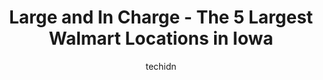 ---
layout: ampstory
image: https://i0.wp.com/www.statenavi.com/wp-content/uploads/2023/05/walmart-supercenter-0-in-iowa-1685171001.png?resize=640,853
author: techidn
featured: false
description: If you happen to be in Iowa, USA, and looking for a massive Walmart store to fulfill your shopping needs, youre in luck! Weve compiled a list of the top five Largest Walmart locations in t
title: Large and In Charge - The 5 Largest Walmart Locations in Iowa
cover:
   title: Large and In Charge - The 5 Largest Walmart Locations in Iowa
   subtitle: STATENAVI
   background: https://www.statenavi.com/wp-content/uploads/2023/05/walmart-supercenter-0-in-iowa-1685171001.png

pages: 
 - layout: thirds
   top: <h1>#1 Walmart Supercenter</h1>
   bottom: "<p>I shopped and got stuff, then I left. Lol, the truth is that they have the isles full of pallets of merchandise to stock the shelves and so you cant get around easily or</p>"
   background: https://www.statenavi.com/wp-content/uploads/2023/05/walmart-supercenter-1-in-iowa-1685171003.png
   backgroundblur: true
 - layout: thirds
   top: <h1>#2 Walmart Supercenter</h1>
   bottom: "<p>We have around 6 in and around the DM area, so its nice to have them so if ones out of something another should have it.  They have Kool stuff in the clearance isles, a</p>"
   background: https://www.statenavi.com/wp-content/uploads/2023/05/walmart-supercenter-2-in-iowa-1685171005.jpeg
   cta:
      link: https://www.statenavi.com/large-and-in-charge-the-5-largest-walmart-locations-in-iowa/
      text: Large and In Charge - The 5 Largest Walmart Locations in Iowa
 - layout: thirds
   top: <h1>#3 Walmart Supercenter</h1>
   bottom: "<p>1002 SE National Dr, Ankeny, IA 50021, United States</p>"
   background: https://www.statenavi.com/wp-content/uploads/2023/05/walmart-supercenter-3-in-iowa-1685171005.png
   cta:
      link: https://www.statenavi.com/large-and-in-charge-the-5-largest-walmart-locations-in-iowa/
      text: Large and In Charge - The 5 Largest Walmart Locations in Iowa
 - layout: thirds
   top: <h1>#4 Walmart Supercenter</h1>
   bottom: "<p>6365 Stagecoach Dr, West Des Moines, IA 50266, United States</p>"
   background: https://images.unsplash.com/photo-1488554378835-f7acf46e6c98?ixlib=rb-4.0.3&ixid=MnwxMjA3fDB8MHxwaG90by1wYWdlfHx8fGVufDB8fHx8&auto=format&fit=crop&w=640&h=853&q=80
   cta:
      link: https://www.statenavi.com/large-and-in-charge-the-5-largest-walmart-locations-in-iowa/
      text: Large and In Charge - The 5 Largest Walmart Locations in Iowa
 - layout: thirds
   top: <h1>#5 Walmart Supercenter</h1>
   bottom: "<p>2801 Commerce Dr, Coralville, IA 52241, United States</p>"
   background: https://images.unsplash.com/photo-1496096265110-f83ad7f96608?ixlib=rb-4.0.3&ixid=MnwxMjA3fDB8MHxwaG90by1wYWdlfHx8fGVufDB8fHx8&auto=format&fit=crop&w=640&h=853&q=80
   cta:
      link: https://www.statenavi.com/large-and-in-charge-the-5-largest-walmart-locations-in-iowa/
      text: Large and In Charge - The 5 Largest Walmart Locations in Iowa
 - layout: thirds
   top: <h1>#6 Walmart Supercenter</h1>
   bottom: "<p>525 Brandilynn Blvd, Cedar Falls, IA 50613, United States</p>"
   background: https://images.unsplash.com/photo-1509114397022-ed747cca3f65?ixlib=rb-4.0.3&ixid=MnwxMjA3fDB8MHxwaG90by1wYWdlfHx8fGVufDB8fHx8&auto=format&fit=crop&w=640&h=853&q=80
   cta:
      link: https://www.statenavi.com/large-and-in-charge-the-5-largest-walmart-locations-in-iowa/
      text: Large and In Charge - The 5 Largest Walmart Locations in Iowa
 - layout: thirds
   top: <h1>#7 Walmart Supercenter</h1>
   bottom: "<p>534 S Duff Ave, Ames, IA 50010, United States</p>"
   background: https://images.unsplash.com/photo-1608501821300-4f99e58bba77?ixlib=rb-4.0.3&ixid=MnwxMjA3fDB8MHxwaG90by1wYWdlfHx8fGVufDB8fHx8&auto=format&fit=crop&w=640&h=853&q=80
   cta:
      link: https://www.statenavi.com/large-and-in-charge-the-5-largest-walmart-locations-in-iowa/
      text: Large and In Charge - The 5 Largest Walmart Locations in Iowa
 - layout: thirds
   middle: Continue reading...
   background: https://images.unsplash.com/photo-1540457036297-448b6b99e91c?ixlib=rb-4.0.3&ixid=MnwxMjA3fDB8MHxwaG90by1wYWdlfHx8fGVufDB8fHx8&auto=format&fit=crop&w=640&h=853&q=80
   cta:
      link: https://www.statenavi.com/large-and-in-charge-the-5-largest-walmart-locations-in-iowa/
      text: Large and In Charge - The 5 Largest Walmart Locations in Iowa
      
---